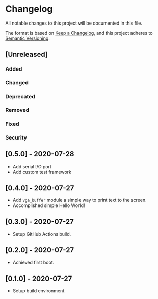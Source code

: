 # Changelog

All notable changes to this project will be documented in this file.

The format is based on [Keep a Changelog](https://keepachangelog.com/en/1.0.0/),
and this project adheres to [Semantic Versioning](https://semver.org/spec/v2.0.0.html).

## [Unreleased]
### Added
### Changed
### Deprecated
### Removed
### Fixed
### Security

## [0.5.0] - 2020-07-28
* Add serial I/O port
* Add custom test framework

## [0.4.0] - 2020-07-27
* Add `vga_buffer` module a simple way to print text to the screen.
* Accomplished simple Hello World!

## [0.3.0] - 2020-07-27
* Setup GitHub Actions build.

## [0.2.0] - 2020-07-27
* Achieved first boot.

## [0.1.0] - 2020-07-27
* Setup build environment.
